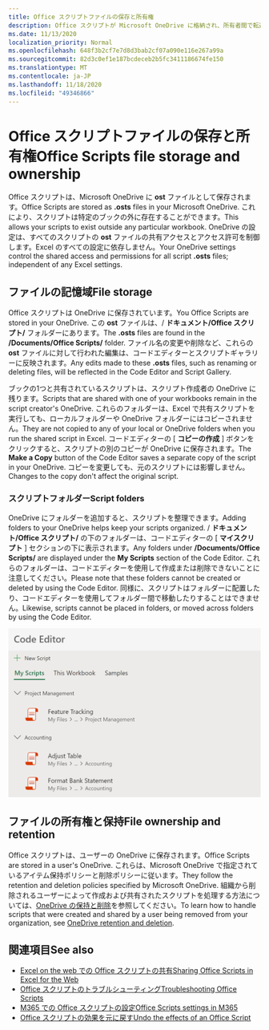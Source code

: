 ```yaml
---
title: Office スクリプトファイルの保存と所有権
description: Office スクリプトが Microsoft OneDrive に格納され、所有者間で転送される方法について説明します。
ms.date: 11/13/2020
localization_priority: Normal
ms.openlocfilehash: 648f3b2cf7e7d8d3bab2cf07a090e116e267a99a
ms.sourcegitcommit: 82d3c0ef1e187bcdeceb2b5fc3411186674fe150
ms.translationtype: MT
ms.contentlocale: ja-JP
ms.lasthandoff: 11/18/2020
ms.locfileid: "49346866"
---
```

# <a name="office-scripts-file-storage-and-ownership"></a><span data-ttu-id="c0b6a-103">Office スクリプトファイルの保存と所有権</span><span class="sxs-lookup"><span data-stu-id="c0b6a-103">Office Scripts file storage and ownership</span></span>

<span data-ttu-id="c0b6a-104">Office スクリプトは、Microsoft OneDrive に **ost** ファイルとして保存されます。</span><span class="sxs-lookup"><span data-stu-id="c0b6a-104">Office Scripts are stored as **.osts** files in your Microsoft OneDrive.</span></span> <span data-ttu-id="c0b6a-105">これにより、スクリプトは特定のブックの外に存在することができます。</span><span class="sxs-lookup"><span data-stu-id="c0b6a-105">This allows your scripts to exist outside any particular workbook.</span></span> <span data-ttu-id="c0b6a-106">OneDrive の設定は、すべてのスクリプトの **ost** ファイルの共有アクセスとアクセス許可を制御します。Excel のすべての設定に依存しません。</span><span class="sxs-lookup"><span data-stu-id="c0b6a-106">Your OneDrive settings control the shared access and permissions for all script **.osts** files; independent of any Excel settings.</span></span>

## <a name="file-storage"></a><span data-ttu-id="c0b6a-107">ファイルの記憶域</span><span class="sxs-lookup"><span data-stu-id="c0b6a-107">File storage</span></span>

<span data-ttu-id="c0b6a-108">Office スクリプトは OneDrive に保存されています。</span><span class="sxs-lookup"><span data-stu-id="c0b6a-108">You Office Scripts are stored in your OneDrive.</span></span> <span data-ttu-id="c0b6a-109">この **ost** ファイルは、/ **ドキュメント/Office スクリプト/** フォルダーにあります。</span><span class="sxs-lookup"><span data-stu-id="c0b6a-109">The **.osts** files are found in the **/Documents/Office Scripts/** folder.</span></span> <span data-ttu-id="c0b6a-110">ファイル名の変更や削除など、これらの **ost** ファイルに対して行われた編集は、コードエディターとスクリプトギャラリーに反映されます。</span><span class="sxs-lookup"><span data-stu-id="c0b6a-110">Any edits made to these **.osts** files, such as renaming or deleting files, will be reflected in the Code Editor and Script Gallery.</span></span>

<span data-ttu-id="c0b6a-111">ブックの1つと共有されているスクリプトは、スクリプト作成者の OneDrive に残ります。</span><span class="sxs-lookup"><span data-stu-id="c0b6a-111">Scripts that are shared with one of your workbooks remain in the script creator's OneDrive.</span></span> <span data-ttu-id="c0b6a-112">これらのフォルダーは、Excel で共有スクリプトを実行しても、ローカルフォルダーや OneDrive フォルダーにはコピーされません。</span><span class="sxs-lookup"><span data-stu-id="c0b6a-112">They are not copied to any of your local or OneDrive folders when you run the shared script in Excel.</span></span> <span data-ttu-id="c0b6a-113">コードエディターの [ **コピーの作成** ] ボタンをクリックすると、スクリプトの別のコピーが OneDrive に保存されます。</span><span class="sxs-lookup"><span data-stu-id="c0b6a-113">The **Make a Copy** button of the Code Editor saves a separate copy of the script in your OneDrive.</span></span> <span data-ttu-id="c0b6a-114">コピーを変更しても、元のスクリプトには影響しません。</span><span class="sxs-lookup"><span data-stu-id="c0b6a-114">Changes to the copy don't affect the original script.</span></span>

### <a name="script-folders"></a><span data-ttu-id="c0b6a-115">スクリプトフォルダー</span><span class="sxs-lookup"><span data-stu-id="c0b6a-115">Script folders</span></span>

<span data-ttu-id="c0b6a-116">OneDrive にフォルダーを追加すると、スクリプトを整理できます。</span><span class="sxs-lookup"><span data-stu-id="c0b6a-116">Adding folders to your OneDrive helps keep your scripts organized.</span></span> <span data-ttu-id="c0b6a-117">/ **ドキュメント/Office スクリプト/** の下のフォルダーは、コードエディターの [ **マイスクリプト** ] セクションの下に表示されます。</span><span class="sxs-lookup"><span data-stu-id="c0b6a-117">Any folders under **/Documents/Office Scripts/** are displayed under the **My Scripts** section of the Code Editor.</span></span> <span data-ttu-id="c0b6a-118">これらのフォルダーは、コードエディターを使用して作成または削除できないことに注意してください。</span><span class="sxs-lookup"><span data-stu-id="c0b6a-118">Please note that these folders cannot be created or deleted by using the Code Editor.</span></span> <span data-ttu-id="c0b6a-119">同様に、スクリプトはフォルダーに配置したり、コードエディターを使用してフォルダー間で移動したりすることはできません。</span><span class="sxs-lookup"><span data-stu-id="c0b6a-119">Likewise, scripts cannot be placed in folders, or moved across folders by using the Code Editor.</span></span>

![[コードエディター] 作業ウィンドウに表示されているフォルダー内の一部のスクリプト](../images/script-folders.png)

## <a name="file-ownership-and-retention"></a><span data-ttu-id="c0b6a-121">ファイルの所有権と保持</span><span class="sxs-lookup"><span data-stu-id="c0b6a-121">File ownership and retention</span></span>

<span data-ttu-id="c0b6a-122">Office スクリプトは、ユーザーの OneDrive に保存されます。</span><span class="sxs-lookup"><span data-stu-id="c0b6a-122">Office Scripts are stored in a user's OneDrive.</span></span> <span data-ttu-id="c0b6a-123">これらは、Microsoft OneDrive で指定されているアイテム保持ポリシーと削除ポリシーに従います。</span><span class="sxs-lookup"><span data-stu-id="c0b6a-123">They follow the retention and deletion policies specified by Microsoft OneDrive.</span></span> <span data-ttu-id="c0b6a-124">組織から削除されるユーザーによって作成および共有されたスクリプトを処理する方法については、[OneDrive の保持と削除](/onedrive/retention-and-deletion)を参照してください。</span><span class="sxs-lookup"><span data-stu-id="c0b6a-124">To learn how to handle scripts that were created and shared by a user being removed from your organization, see [OneDrive retention and deletion](/onedrive/retention-and-deletion).</span></span>

## <a name="see-also"></a><span data-ttu-id="c0b6a-125">関連項目</span><span class="sxs-lookup"><span data-stu-id="c0b6a-125">See also</span></span>

- [<span data-ttu-id="c0b6a-126">Excel on the web での Office スクリプトの共有</span><span class="sxs-lookup"><span data-stu-id="c0b6a-126">Sharing Office Scripts in Excel for the Web</span></span>](https://support.microsoft.com/office/sharing-office-scripts-in-excel-for-the-web-226eddbc-3a44-4540-acfe-fccda3d1122b)
- [<span data-ttu-id="c0b6a-127">Office スクリプトのトラブルシューティング</span><span class="sxs-lookup"><span data-stu-id="c0b6a-127">Troubleshooting Office Scripts</span></span>](../testing/troubleshooting.md)
- [<span data-ttu-id="c0b6a-128">M365 での Office スクリプトの設定</span><span class="sxs-lookup"><span data-stu-id="c0b6a-128">Office Scripts settings in M365</span></span>](https://support.office.com/article/office-scripts-settings-in-m365-19d3c51a-6ca2-40ab-978d-60fa49554dcf)
- [<span data-ttu-id="c0b6a-129">Office スクリプトの効果を元に戻す</span><span class="sxs-lookup"><span data-stu-id="c0b6a-129">Undo the effects of an Office Script</span></span>](../testing/undo.md)
